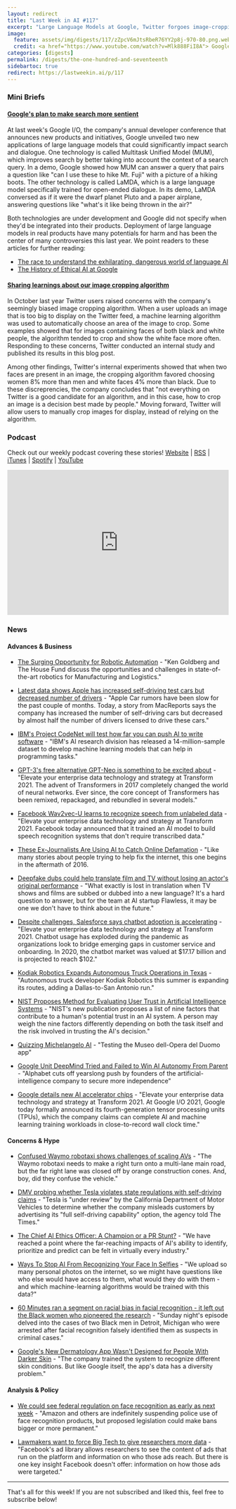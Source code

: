```yaml
---
layout: redirect
title: "Last Week in AI #117"
excerpt: "Large Language Models at Google, Twitter forgoes image-cropping algorithms, and more!"
image: 
  feature: assets/img/digests/117/zZpcV6mJtsRbeR76YY2p8j-970-80.png.webp
  credit: <a href="https://www.youtube.com/watch?v=Mlk888FiI8A"> Google via YouTube </a>
categories: [digests]
permalink: /digests/the-one-hundred-and-seventeenth
sidebartoc: true
redirect: https://lastweekin.ai/p/117
---
```


### Mini Briefs

#### [Google's plan to make search more sentient](https://www.vox.com/22442624/google-mum-lamda-ai-search-artificial-intelligence)

At last week's Google I/O, the company's annual developer conference that announces new products and initiatives, Google unveiled two new applications of large language models that could significantly impact search and dialogue.
One technology is called Multitask Unified Model (MUM), which improves search by better taking into account the context of a search query.
In a demo, Google showed how MUM can answer a query that pairs a question like "can I use these to hike Mt. Fuji" with a picture of a hiking boots.
The other technology is called LaMDA, which is a large language model specifically trained for open-ended dialogue.
In its demo, LaMDA conversed as if it were the dwarf planet Pluto and a paper airplane, answering questions like "what's it like being thrown in the air?"

Both technologies are under development and Google did not specify when they'd be integrated into their products.
Deployment of large language models in real products have many potentials for harm and has been the center of many controversies this last year.
We point readers to these articles for further reading:

* [The race to understand the exhilarating, dangerous world of language AI](https://www.technologyreview.com/2021/05/20/1025135/ai-large-language-models-bigscience-project/)
* [The History of Ethical AI at Google](https://cajundiscordian.medium.com/the-history-of-ethical-ai-at-google-d2f997985233)

#### [Sharing learnings about our image cropping algorithm](https://blog.twitter.com/engineering/en_us/topics/insights/2021/sharing-learnings-about-our-image-cropping-algorithm.html)

In October last year Twitter users raised concerns with the company's seemingly biased image cropping algorithm.
When a user uploads an image that is too big to display on the Twitter feed, a machine learning algorithm was used to automatically choose an area of the image to crop.
Some examples showed that for images containing faces of both black and white people, the algorithm tended to crop and show the white face more often.
Responding to these concerns, Twitter conducted an internal study and published its results in this blog post.

Among other findings, Twitter's internal experiments showed that when two faces are present in an image, the cropping algorithm favored choosing women 8% more than men and white faces 4% more than black.
Due to these discreprencies, the company concludes that "not everything on Twitter is a good candidate for an algorithm, and in this case, how to crop an image is a decision best made by people."
Moving forward, Twitter will allow users to manually crop images for display, instead of relying on the algorithm.

### Podcast

Check out our weekly podcast covering these stories!
[Website](https://aitalk.podbean.com) \|
[RSS](https://feed.podbean.com/aitalk/feed.xml) \| 
[iTunes](https://podcasts.apple.com/us/podcast/lets-talk-ai/id1502782720) \|
[Spotify](https://open.spotify.com/show/17HiNdxcoKJLLNibIAyUch) \| 
[YouTube](https://www.youtube.com/channel/UCKARTq-t5SPMzwtft8FWwnA)
<iframe title="Let's Talk AI" id="multi_iframe" class="podcast_embed"
 src="https://www.podbean.com/media/player/multi?playlist=http%3A%2F%2Fplaylist.podbean.com%2F7703921%2Fplaylist_multi.xml&vjs=1&kdsowie31j4k1jlf913=4975ccdd28d39e38bf5a1ccaf0c6ca4337fa996b&size=430&skin=9&episode_list_bg=%23ffffff&bg_left=%23000000&bg_mid=%230c5056&bg_right=%232a1844&podcast_title_color=%23c4c4c4&episode_title_color=%23ffffff&auto=0&share=1&fonts=Helvetica&download=0&rtl=0&show_playlist_recent_number=10&pbad=1" 
 scrolling="yes" allowfullscreen="" width="100%" height="330" frameborder="0"></iframe>

### News
#### Advances & Business

* [The Surging Opportunity for Robotic Automation](https://medium.com/the-house-fund/the-surging-opportunity-for-robotic-automation-99048eb3959b) - "Ken Goldberg and The House Fund discuss the opportunities and challenges in state-of-the-art robotics for Manufacturing and Logistics."

* [Latest data shows Apple has increased self-driving test cars but decreased number of drivers](https://9to5mac.com/2021/05/18/apple-increased-self-driving-test-cars/) - "Apple Car rumors have been slow for the past couple of months. Today, a story from MacReports says the company has increased the number of self-driving cars but decreased by almost half the number of drivers licensed to drive these cars."

* [IBM's Project CodeNet will test how far you can push AI to write software](https://bdtechtalks.com/2021/05/17/ibms-codenet-machine-learning-programming/) - "IBM's AI research division has released a 14-million-sample dataset to develop machine learning models that can help in programming tasks."

* [GPT-3's free alternative GPT-Neo is something to be excited about](https://venturebeat.com/2021/05/15/gpt-3s-free-alternative-gpt-neo-is-something-to-be-excited-about/) - "Elevate your enterprise data technology and strategy at Transform 2021. The advent of Transformers in 2017 completely changed the world of neural networks. Ever since, the core concept of Transformers has been remixed, repackaged, and rebundled in several models."

* [Facebook Wav2vec-U learns to recognize speech from unlabeled data](https://venturebeat.com/2021/05/21/facebook-wav2vec-u-learns-to-recognize-speech-from-unlabeled-data/) - "Elevate your enterprise data technology and strategy at Transform 2021. Facebook today announced that it trained an AI model to build speech recognition systems that don't require transcribed data."

* [These Ex-Journalists Are Using AI to Catch Online Defamation](https://www.wired.com/story/ex-journalists-using-ai-catch-online-defamation/) - "Like many stories about people trying to help fix the internet, this one begins in the aftermath of 2016. 

* [Deepfake dubs could help translate film and TV without losing an actor's original performance](https://www.theverge.com/2021/5/18/22430340/deepfake-dubs-dubbing-film-tv-flawless-startup) - "What exactly is lost in translation when TV shows and films are subbed or dubbed into a new language? It's a hard question to answer, but for the team at AI startup Flawless, it may be one we don't have to think about in the future."

* [Despite challenges, Salesforce says chatbot adoption is accelerating](https://venturebeat.com/2021/05/20/despite-challenges-salesforce-says-chatbot-adoption-is-accelerating/) - "Elevate your enterprise data technology and strategy at Transform 2021. Chatbot usage has exploded during the pandemic as organizations look to bridge emerging gaps in customer service and onboarding. In 2020, the chatbot market was valued at $17.17 billion and is projected to reach $102."

* [Kodiak Robotics Expands Autonomous Truck Operations in Texas](https://www.ttnews.com/articles/kodiak-robotics-expands-autonomous-truck-operations-texas) - "Autonomous truck developer Kodiak Robotics this summer is expanding its routes, adding a Dallas-to-San Antonio run."

* [NIST Proposes Method for Evaluating User Trust in Artificial Intelligence Systems](https://www.nist.gov/news-events/news/2021/05/nist-proposes-method-evaluating-user-trust-artificial-intelligence-systems) - "NIST's new publication proposes a list of nine factors that contribute to a human's potential trust in an AI system. A person may weigh the nine factors differently depending on both the task itself and the risk involved in trusting the AI's decision."

* [Quizzing Michelangelo AI](https://www.theflorentine.net/2021/05/20/quizzing-michelangelo-ai/) - "Testing the Museo dell-Opera del Duomo app"

* [Google Unit DeepMind Tried and Failed to Win AI Autonomy From Parent](https://www.wsj.com/articles/google-unit-deepmind-triedand-failedto-win-ai-autonomy-from-parent-11621592951) - "Alphabet cuts off yearslong push by founders of the artificial-intelligence company to secure more independence"

* [Google details new AI accelerator chips](https://venturebeat.com/2021/05/18/google-details-new-ai-accelerator-chips/) - "Elevate your enterprise data technology and strategy at Transform 2021. At Google I/O 2021, Google today formally announced its fourth-generation tensor processing units (TPUs), which the company claims can complete AI and machine learning training workloads in close-to-record wall clock time."

#### Concerns & Hype

* [Confused Waymo robotaxi shows challenges of scaling AVs](https://www.therobotreport.com/confused-waymo-robotaxi-shows-challenges-of-scaling-avs/) - "The Waymo robotaxi needs to make a right turn onto a multi-lane main road, but the far right lane was closed off by orange construction cones. And, boy, did they confuse the vehicle."

* [DMV probing whether Tesla violates state regulations with self-driving claims](https://www.latimes.com/business/story/2021-05-17/dmv-tesla-california-fsd-autopilot-safety) - "Tesla is "under review" by the California Department of Motor Vehicles to determine whether the company misleads customers by advertising its "full self-driving capability" option, the agency told The Times."

* [The Chief AI Ethics Officer: A Champion or a PR Stunt?](https://montrealethics.ai/the-chief-ai-ethics-officer-a-champion-or-a-pr-stunt/) - "We have reached a point where the far-reaching impacts of AI's ability to identify, prioritize and predict can be felt in virtually every industry."

* [Ways To Stop AI From Recognizing Your Face In Selfies](https://www.marktechpost.com/2021/05/18/ways-to-stop-ai-from-recognizing-your-face-in-selfies/) - "We upload so many personal photos on the internet, so we might have questions like who else would have access to them, what would they do with them - and which machine-learning algorithms would be trained with this data?"

* [60 Minutes ran a segment on racial bias in facial recognition - it left out the Black women who pioneered the research](https://www.dailydot.com/debug/60-minutes-omits-black-female-scientists-racial-biases/) - "Sunday night's episode delved into the cases of two Black men in Detroit, Michigan who were arrested after facial recognition falsely identified them as suspects in criminal cases."

* [Google's New Dermatology App Wasn't Designed for People With Darker Skin](https://www.vice.com/en/article/m7evmy/googles-new-dermatology-app-wasnt-designed-for-people-with-darker-skin) - "The company trained the system to recognize different skin conditions. But like Google itself, the app's data has a diversity problem."

#### Analysis & Policy

* [We could see federal regulation on face recognition as early as next week](https://www.technologyreview.com/2021/05/21/1025155/amazon-face-recognition-federal-ban-police-reform/) - "Amazon and others are indefinitely suspending police use of face recognition products, but proposed legislation could make bans bigger or more permanent."

* [Lawmakers want to force Big Tech to give researchers more data](https://www.protocol.com/policy/social-media-data-act) - "Facebook's ad library allows researchers to see the content of ads that run on the platform and information on who those ads reach. But there is one key insight Facebook doesn't offer: information on how those ads were targeted."

<hr>

That's all for this week! If you are not subscribed and liked this, feel free to subscribe below!
